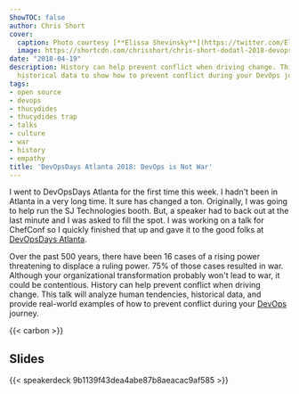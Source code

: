 ```yaml
---
ShowTOC: false
author: Chris Short
cover:
  caption: Photo courtesy [**Elissa Shevinsky**](https://twitter.com/ElissaBeth)
  image: https://shortcdn.com/chrisshort/chris-short-dodatl-2018-devops-is-not-war.jpg
date: "2018-04-19"
description: History can help prevent conflict when driving change. This talk analyzes
  historical data to show how to prevent conflict during your DevOps journey.
tags:
- open source
- devops
- thucydides
- thucydides trap
- talks
- culture
- war
- history
- empathy
title: 'DevOpsDays Atlanta 2018: DevOps is Not War'
---
```


I went to DevOpsDays Atlanta for the first time this week. I hadn't been in Atlanta in a very long time. It sure has changed a ton. Originally, I was going to help run the SJ Technologies booth. But, a speaker had to back out at the last minute and I was asked to fill the spot. I was working on a talk for ChefConf so I quickly finished that up and gave it to the good folks at [DevOpsDays Atlanta](https://www.devopsdays.org/events/2018-atlanta/).


Over the past 500 years, there have been 16 cases of a rising power threatening to displace a ruling power. 75% of those cases resulted in war. Although your organizational transformation probably won't lead to war, it could be contentious. History can help prevent conflict when driving change. This talk will analyze human tendencies, historical data, and provide real-world examples of how to prevent conflict during your [DevOps](https://devopsish.com) journey.

{{< carbon >}}

## Slides

{{< speakerdeck 9b1139f43dea4abe87b8aeacac9af585 >}}
